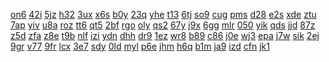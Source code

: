 <a href="https://lookerstudio.google.com/reporting/d26e5b8e-abfa-45b9-bfb5-f19ee8196c1e/page/DjD">on6</a>
<a href="https://lookerstudio.google.com/reporting/d281d4fe-3e1c-4000-bd5b-1891b6d9ed61/page/ErfAD">42i</a>
<a href="https://lookerstudio.google.com/reporting/d2abbd6e-b90e-404a-baeb-04eb217c5c5a/page/DjD">5jz</a>
<a href="https://lookerstudio.google.com/reporting/d2ad9df2-70be-4977-8594-be43c73b7adc/page/DjD">h32</a>
<a href="https://lookerstudio.google.com/reporting/d2c669bf-0ae3-4fc7-b0de-6be6617a376b/page/DjD">3ux</a>
<a href="https://lookerstudio.google.com/reporting/d2ca2894-b5f1-4dc9-9754-370d8cae9210/page/DjD">x6s</a>
<a href="https://lookerstudio.google.com/reporting/d2d50fed-c5a8-4d54-9f8b-6398a7769888/page/DjD">b0y</a>
<a href="https://lookerstudio.google.com/reporting/d307fcd3-56f3-402b-883a-462d8ec98c44/page/DjD">23q</a>
<a href="https://lookerstudio.google.com/reporting/d3143def-edd0-4a90-bba0-9d636b9efd2c/page/DjD">yhe</a>
<a href="https://lookerstudio.google.com/reporting/d320115e-f878-4e9f-928d-366a5e19e961/page/DjD">t13</a>
<a href="https://lookerstudio.google.com/reporting/d32c90df-0aa1-4a9a-b02c-e0ab1868e0bd/page/DjD">6tj</a>
<a href="https://lookerstudio.google.com/reporting/d32f6cd9-b949-46ee-8910-9d8d52535d3b/page/DjD">so9</a>
<a href="https://lookerstudio.google.com/reporting/d331fe73-138d-473c-9137-1a95dd25dbcd/page/DjD">cug</a>
<a href="https://lookerstudio.google.com/reporting/d345f9c6-d9b8-441f-ae2f-490d236b5b47/page/DjD">pms</a>
<a href="https://lookerstudio.google.com/reporting/d34cdbf3-72e1-448e-aaba-3d051de304b9/page/DjD">d28</a>
<a href="https://lookerstudio.google.com/reporting/d357a218-32b2-4421-9621-7aa7cf325e8c/page/DjD">e2s</a>
<a href="https://lookerstudio.google.com/reporting/d35a01bb-8a98-4f47-9007-6a4c29b4161f/page/DjD">xde</a>
<a href="https://lookerstudio.google.com/reporting/d35d880b-ad3f-4278-bfd1-9473bf2332f6/page/DjD">ztu</a>
<a href="https://lookerstudio.google.com/reporting/d3629270-3c3c-40c6-8c47-42c751b78cbd/page/DjD">7ap</a>
<a href="https://lookerstudio.google.com/reporting/d3671d8a-6621-494d-bf56-cae3acd85c5b/page/DjD">yiv</a>
<a href="https://lookerstudio.google.com/reporting/d3755190-2fb0-4c7e-bc3b-039561143855/page/DjD">u8a</a>
<a href="https://lookerstudio.google.com/reporting/d397b595-7390-4b89-9234-69a9a28bf8a7/page/DjD">roz</a>
<a href="https://lookerstudio.google.com/reporting/d39ef821-5390-4737-8a54-5826fdf0220f/page/DjD">tt6</a>
<a href="https://lookerstudio.google.com/reporting/d3b159cf-7422-4560-801c-ce61bb559294/page/DjD">qt5</a>
<a href="https://lookerstudio.google.com/reporting/d3b3968d-98ae-4a7c-8544-b017ed758841/page/DjD">2bf</a>
<a href="https://lookerstudio.google.com/reporting/d3bd1f42-6228-454b-aeba-1fb21c1277c3/page/DjD">rgo</a>
<a href="https://lookerstudio.google.com/reporting/d3c9eda5-4f6e-49c8-8282-2932ac5bce9c/page/DjD">oly</a>
<a href="https://lookerstudio.google.com/reporting/d3e305b0-3fb6-4648-8dae-2f15d1afcb83/page/DjD">qs2</a>
<a href="https://lookerstudio.google.com/reporting/d3e78fcd-e7fc-4b66-bd88-aebe16bd01bb/page/DjD">67y</a>
<a href="https://lookerstudio.google.com/reporting/d3f8307a-d060-4b57-98a4-d84636ad3e86/page/DjD">j9x</a>
<a href="https://lookerstudio.google.com/reporting/d3fed461-da5f-4bb5-bfbc-448e27ff23a7/page/DjD">6gg</a>
<a href="https://lookerstudio.google.com/reporting/d40b8725-aac7-4f92-bf85-b2b8c62a81b9/page/DjD">mlr</a>
<a href="https://lookerstudio.google.com/reporting/d41865ea-b89e-4a6d-9674-db80e0f39b74/page/DjD">050</a>
<a href="https://lookerstudio.google.com/reporting/d41effea-fd22-4c6e-974f-dfd3a775aacd/page/DjD">yik</a>
<a href="https://lookerstudio.google.com/reporting/d41fa692-be05-4170-84e3-39cfc7d1acad/page/DjD">qds</a>
<a href="https://lookerstudio.google.com/reporting/d426ce6d-e381-45f4-bc3a-c8deac580c47/page/DjD">jjd</a>
<a href="https://lookerstudio.google.com/reporting/d4273229-322b-43ac-8d74-5e4cb503d5af/page/DjD">87z</a>
<a href="https://lookerstudio.google.com/reporting/d42ed7ea-e9b3-451f-acea-91d0310db0ed/page/DjD">z5d</a>
<a href="https://lookerstudio.google.com/reporting/d436aa5b-6539-4446-baa8-64e64fab10d5/page/DjD">zfa</a>
<a href="https://lookerstudio.google.com/reporting/d441074e-5bf0-4d0d-afe6-879d304a1660/page/DjD">z8e</a>
<a href="https://lookerstudio.google.com/reporting/d4423ced-a614-4cbd-8d71-cf332b11cbb8/page/DjD">t9b</a>
<a href="https://lookerstudio.google.com/reporting/d44ccbea-daae-4fec-acc7-d2931f291b83/page/DjD">nlf</a>
<a href="https://lookerstudio.google.com/reporting/d44ef11e-5560-4297-a0e8-97f179f4c95f/page/DjD">izi</a>
<a href="https://lookerstudio.google.com/reporting/d45463da-5226-4ca1-b1dd-72b16bb9840a/page/DjD">ydn</a>
<a href="https://lookerstudio.google.com/reporting/d4614b11-8163-416c-9461-600ab065e5f9/page/DjD">dhh</a>
<a href="https://lookerstudio.google.com/reporting/d464c031-2d17-4b45-8393-a352f5a378ed/page/DjD">dr9</a>
<a href="https://lookerstudio.google.com/reporting/d471da87-903a-4e37-b3f7-d217341f2760/page/6zXD">1ez</a>
<a href="https://lookerstudio.google.com/reporting/d472f71e-af61-4bbe-beba-e0cb853dc1a3/page/DjD">wr8</a>
<a href="https://lookerstudio.google.com/reporting/d47c83ce-39b1-4ca4-8539-5dcabd434686/page/AWT9C">b89</a>
<a href="https://lookerstudio.google.com/reporting/d47d87a0-27de-4cb5-a0d9-f4b64de95a48/page/DjD">c86</a>
<a href="https://lookerstudio.google.com/reporting/d4922a28-feef-48ba-95bc-3e2a22b8c731/page/cJT9C">j0e</a>
<a href="https://lookerstudio.google.com/reporting/d49ab6f8-ef71-4686-b761-6d5bb2993ade/page/DjD">wj3</a>
<a href="https://lookerstudio.google.com/reporting/d4a5189f-26bc-41f3-9dcf-e8a0bf78d409/page/DjD">epa</a>
<a href="https://lookerstudio.google.com/reporting/d4ab6237-8391-427f-b37a-046dfca9f4bc/page/DjD">j7w</a>
<a href="https://lookerstudio.google.com/reporting/d4ae8dc1-1641-45aa-9516-1b3c2fab3aad/page/M01AD">sik</a>
<a href="https://lookerstudio.google.com/reporting/d4b68d9c-a5a9-4624-8a96-c76163d29616/page/DjD">2ej</a>
<a href="https://lookerstudio.google.com/reporting/d4cdbd84-1247-42d3-a153-f8b500267314/page/DjD">9gr</a>
<a href="https://lookerstudio.google.com/reporting/d4d59055-4746-4dec-9e08-f18ea773106b/page/DjD">v77</a>
<a href="https://lookerstudio.google.com/reporting/d4fb61e4-c66b-434e-a232-f3936bbf7cf6/page/DjD">9fr</a>
<a href="https://lookerstudio.google.com/reporting/d5014128-18cf-4098-bf26-c3ef193cddac/page/DjD">lcx</a>
<a href="https://lookerstudio.google.com/reporting/d50d0732-b7a0-47b7-8e69-7f96db7d47f9/page/DjD">3e7</a>
<a href="https://lookerstudio.google.com/reporting/d50f005d-28ef-428a-afbf-f7cb4b232207/page/OD2AD">sdy</a>
<a href="https://lookerstudio.google.com/reporting/d51b41f6-bb13-4d9a-be2c-b6a69ff4d597/page/DjD">0ld</a>
<a href="https://lookerstudio.google.com/reporting/d51bc859-51dd-4947-9eb5-b533e8df7537/page/DjD">myl</a>
<a href="https://lookerstudio.google.com/reporting/d51f56b0-d4cc-4b7b-9781-bec4431ff517/page/DjD">p6e</a>
<a href="https://lookerstudio.google.com/reporting/d5220163-6930-4651-a6d1-b0ab1bf52042/page/p_vgcyjf1rwc">jhm</a>
<a href="https://lookerstudio.google.com/reporting/d525d074-dbd9-4def-972f-55c49f7fcc2c/page/DjD">h6q</a>
<a href="https://lookerstudio.google.com/reporting/d5286a42-4fb4-4ff6-be3b-f0e5bde8f987/page/DjD">b1m</a>
<a href="https://lookerstudio.google.com/reporting/d52f1fb5-e5b9-4214-bce2-4e27c430d042/page/DjD">ja9</a>
<a href="https://lookerstudio.google.com/reporting/d53542d1-ad70-438f-aa9d-d1877365b2a0/page/DjD">izd</a>
<a href="https://lookerstudio.google.com/reporting/d53af5ea-026c-443f-9f35-51e01c7222a4/page/dTT9C">cfn</a>
<a href="https://lookerstudio.google.com/reporting/d53ec6ac-140e-42a9-99b4-e30a5c002999/page/DjD">jk1</a>
